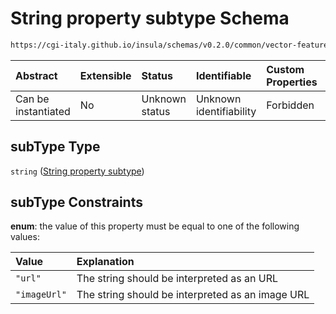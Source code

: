 # String property subtype Schema

```txt
https://cgi-italy.github.io/insula/schemas/v0.2.0/common/vector-feature-property.schema.json#/$defs/stringProperty/properties/subType
```



| Abstract            | Extensible | Status         | Identifiable            | Custom Properties | Additional Properties | Access Restrictions | Defined In                                                                                                         |
| :------------------ | :--------- | :------------- | :---------------------- | :---------------- | :-------------------- | :------------------ | :----------------------------------------------------------------------------------------------------------------- |
| Can be instantiated | No         | Unknown status | Unknown identifiability | Forbidden         | Allowed               | none                | [vector-feature-property.schema.json\*](schemas/common/vector-feature-property.schema.json) |

## subType Type

`string` ([String property subtype](vector-feature-property-defs-vector-feature-string-property-properties-string-property-subtype.md))

## subType Constraints

**enum**: the value of this property must be equal to one of the following values:

| Value        | Explanation                                      |
| :----------- | :----------------------------------------------- |
| `"url"`      | The string should be interpreted as an URL       |
| `"imageUrl"` | The string should be interpreted as an image URL |
